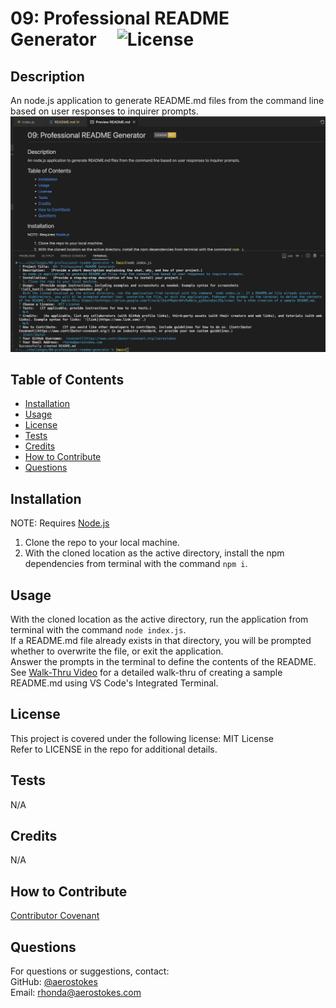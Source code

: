# 09: Professional README Generator     ![License](https://img.shields.io/badge/License-MIT-yellow.svg)

## Description

An node.js application to generate README.md files from the command line based on user responses to inquirer prompts.  
![screenshot](./assets/images/screenshot.png)

## Table of Contents

- [Installation](#installation)
- [Usage](#usage)
- [License](#license)
- [Tests](#tests)
- [Credits](#credits)
- [How to Contribute](#how-to-contribute)
- [Questions](#questions)


## Installation
NOTE: Requires [Node.js](https://nodejs.org/en)
1. Clone the repo to your local machine.
2. With the cloned location as the active directory, install the npm dependencies from terminal with the command `npm i`.  

## Usage

With the cloned location as the active directory, run the application from terminal with the command `node index.js`.  
If a README.md file already exists in that directory, you will be prompted whether to overwrite the file, or exit the application.  
Answer the prompts in the terminal to define the contents of the README. 
See [Walk-Thru Video](https://drive.google.com/file/d/1SkzFMqdxrWfcPwRbis_gjKSotaEeLZ5b/view) for a detailed walk-thru of creating a sample README.md using VS Code's Integrated Terminal.

## License

This project is covered under the following license: MIT License  
Refer to LICENSE in the repo for additional details.

## Tests

N/A

## Credits

N/A

## How to Contribute

[Contributor Covenant](https://www.contributor-covenant.org/)

## Questions

For questions or suggestions, contact:  
GitHub: [@aerostokes](https://github.com/aerostokes)  
Email: [rhonda@aerostokes.com](mailto:rhonda@aerostokes.com)